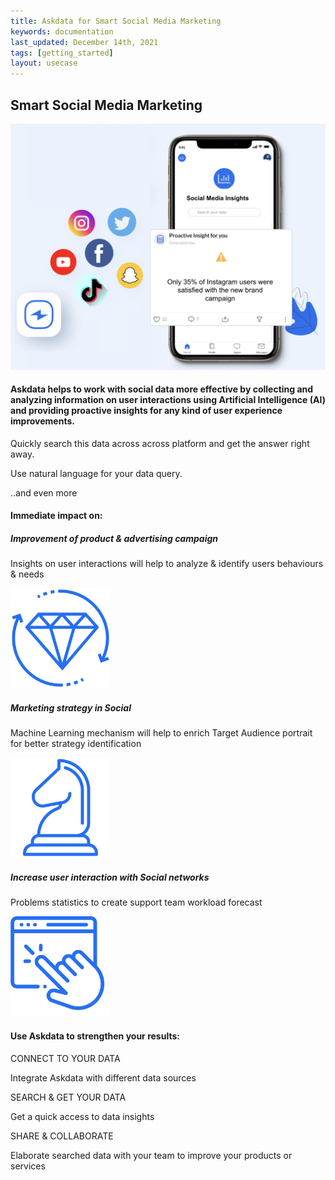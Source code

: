 ```yaml
---
title: Askdata for Smart Social Media Marketing
keywords: documentation
last_updated: December 14th, 2021
tags: [getting_started]
layout: usecase
---
```


## Smart Social Media Marketing

<img src="/media/use-cases/icons/Social.png" class="image-doc p-3">

#### Askdata helps to work with social data more effective by collecting and analyzing information on user interactions using Artificial Intelligence (AI) and providing proactive insights for any kind of user experience improvements.

Quickly search this data across across platform and get the answer right away.

Use natural language for your data query.

..and even more

#### Immediate impact on:

<div class="row">
  <div class="col-sm-4">
    <div class="card">
      <div class="card-body text-center">
        <h5 class="card-title">Improvement of product & advertising campaign</h5>
        <p class="card-text">Insights on user interactions will help to analyze & identify users behaviours & needs</p>
         <img src="/media/use-cases/icons/Social_1.png" class="card-img" alt="Sales Accuracy" style="max-width:160px">
      </div>
    </div>
  </div>
  <div class="col-sm-4">
    <div class="card">
      <div class="card-body text-center">
        <h5 class="card-title">Marketing strategy in Social</h5>
        <p class="card-text">Machine Learning mechanism will help to enrich Target Audience portrait for better strategy identification</p>
        <img src="/media/use-cases/icons/Social_2.png" class="card-img" alt="Sales Accuracy" style="max-width:160px">
      </div>
    </div>
  </div>
    <div class="col-sm-4">
    <div class="card">
      <div class="card-body text-center">
        <h5 class="card-title">Increase user interaction with Social networks</h5>
        <p class="card-text">Problems statistics to create support team workload forecast</p>
        <img src="/media/use-cases/icons/Social_3.png" class="card-img" alt="Sales Accuracy" style="max-width:160px">
      </div>
    </div>
  </div>
</div>

#### Use Askdata to strengthen your results:

CONNECT TO YOUR DATA

Integrate Askdata with different data sources 

SEARCH & GET YOUR DATA

Get a quick access to data insights

SHARE & COLLABORATE

Elaborate searched data with your team to improve your products or services
